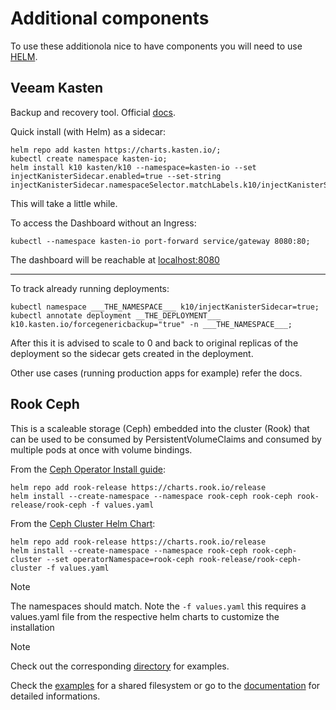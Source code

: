# Additional components
To use these additionola nice to have components you will need to use [HELM](https://helm.sh/docs/intro/install/).

## Veeam Kasten
Backup and recovery tool.
Official [docs](https://docs.kasten.io/7.0.7/index.html).

Quick install (with Helm) as a sidecar:
```
helm repo add kasten https://charts.kasten.io/;
kubectl create namespace kasten-io;
helm install k10 kasten/k10 --namespace=kasten-io --set injectKanisterSidecar.enabled=true --set-string injectKanisterSidecar.namespaceSelector.matchLabels.k10/injectKanisterSidecar=true;
```
This will take a little while.

To access the Dashboard without an Ingress:
```
kubectl --namespace kasten-io port-forward service/gateway 8080:80;
```

The dashboard will be reachable at [localhost:8080](http://localhost:8080)

---

To track already running deployments:
```
kubectl namespace ___THE_NAMESPACE___ k10/injectKanisterSidecar=true;
kubectl annotate deployment __THE_DEPLOYMENT___ k10.kasten.io/forcegenericbackup="true" -n ___THE_NAMESPACE___;
```

After this it is advised to scale to 0 and back to original replicas of the deployment so the sidecar gets created in the deployment.

Other use cases (running production apps for example) refer the docs.


## Rook Ceph
This is a scaleable storage (Ceph) embedded into the cluster (Rook) that can be used to be consumed by PersistentVolumeClaims and consumed by multiple pods at once with volume bindings.

From the [Ceph Operator Install guide](https://rook.io/docs/rook/latest-release/Helm-Charts/operator-chart/#installing):
```
helm repo add rook-release https://charts.rook.io/release
helm install --create-namespace --namespace rook-ceph rook-ceph rook-release/rook-ceph -f values.yaml
```

From the [Ceph Cluster Helm Chart](https://rook.io/docs/rook/latest-release/Helm-Charts/ceph-cluster-chart/#release):
```
helm repo add rook-release https://charts.rook.io/release
helm install --create-namespace --namespace rook-ceph rook-ceph-cluster --set operatorNamespace=rook-ceph rook-release/rook-ceph-cluster -f values.yaml
```

> [!NOTE]
> The namespaces should match.
> Note the `-f values.yaml` this requires a values.yaml file from the respective helm charts to customize the installation

> [!NOTE]
> Check out the corresponding [directory](rook-ceph/) for examples.

Check the [examples](examples/) for a shared filesystem or go to the [documentation](https://rook.io/docs/rook/latest-release/Storage-Configuration/Shared-Filesystem-CephFS/filesystem-storage/) for detailed informations.
